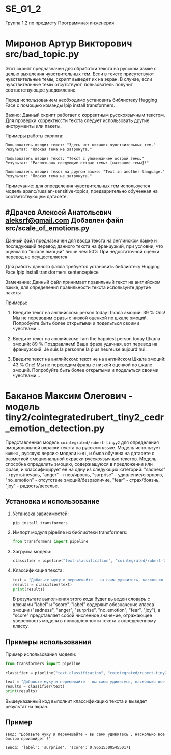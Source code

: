 # SE_G1_2
Группа 1.2 по предмету Программная инженерия

# Миронов Артур Викторович  src/bad_topic.py
Этот скрипт предназначен для обработки текста на русском языке с целью выявления чувствительных тем. Если в тексте присутствуют чувствительные темы, скрипт выведет их на экран. В случае, если чувствительные темы отсутствуют, пользователь получит соответствующее уведомление.

Перед использованием необходимо установить библиотеку Hugging Face с помощью команды !pip install transformers.

Важно: Данный скрипт работает с корректным русскоязычным текстом. Для проверки корректности текста следует использовать другие инструменты или пакеты.

Примеры работы скрипта:

    Пользователь вводит текст: "Здесь нет никаких чувствительных тем." Результат: "Плохая тема не затронута."

    Пользователь вводит текст: "Текст с упоминанием острой темы." Результат: "Распознаны следующие острые темы: [название темы]!"

    Пользователь вводит текст на другом языке: "Text in another language." Результат: "Плохая тема не затронута."

Примечание: для определения чувствительных тем используется модель apanc/russian-sensitive-topics, предварительно обученная на соответствующем датасете.

#Драчев Алексей Анатольевич aleksrf@gmail.com
Добавлен файл src/scale_of_emotions.py
---------------------------------------
Данный файл предназначен для ввода текста на английском языке и 
последующий перевод данного текста на французкий, при условии, что оценка по "шкале эмоций" выше чем 50%
При недостаточной оценки перевод не осуществляется

Для работы данного файла требуется установить библиотеку Hugging Face
!pip install transformers sentencepiece

Замечание: Данный файл принимает правильный текст на английском языке, для определения правильности текста используйте другие пакеты

Примеры:
1) Введите текст на английском: person today
Шкала эмоций: 39 %
Опс! Мы не переводим фразы с низкой оценкой по шкале эмоций. Попробуйте быть более открытыми и подельться своими чувствами...

2) Введите текст на английском: I am the happiest person today
Шкала эмоций: 89 %
Поздравляем! Ваша фраза удачная, вот перевод на французский:
Je suis la personne la plus heureuse aujourd'hui.

3) Введите текст на английском: текст не на английском
Шкала эмоций: 43 %
Опс! Мы не переводим фразы с низкой оценкой по шкале эмоций. Попробуйте быть более открытыми и подельться своими чувствами...

# Баканов Максим Олегович - модель tiny2/cointegratedrubert_tiny2_cedr_emotion_detection.py


Представленная модель `cointegrated/rubert-tinyy2` для определения эмоциональной окраски текста на русском языке. Модель использует `RuBERT`, русскую версию модели `BERT`, и была обучена на датасете с разметкой эмоциональной окраски русскоязычных текстов. Модель способна определить эмоцию, содержащуюся в предложении или фразе, и классифицирует её на одну из следующих категорий: "sadness" - грусть/печаль, "anger" - гнев/ярость, "surprise" - удивление/сюрприз, "no_emotion" - отсутствие эмоций/безразличие, "fear" - страх/боязнь, "joy" - радость/веселье.


## Установка и использование

1. Установка зависимостей:
   ```
   pip install transformers
   ```

2. Импорт модуля pipeline из библиотеки transformers:
   ```python
   from transformers import pipeline
   ```

3. Загрузка модели:
   ```python
   classifier = pipeline("text-classification", "cointegrated/rubert-tiny2-cedr-emotion-detection")
   ```
   
4. Классификация текста:
   ```python
   text = "Добавьте муку и перемешайте - вы сами удивитесь, насколько все быстро произойдет!"
   results = classifier(text)
   print(results)
   ```
   
   В результате выполнения этого кода будет выведен словарь с ключами "label" и "score". "label" содержит обозначение класса эмоции ("sadness", "anger", "surprise", "no_emotion", "fear", "joy"), а "score" представляет собой численное значение, отражающее уверенность модели в принадлежности текста к определенному классу.

## Примеры использования

Пример использования модели:
```python
from transformers import pipeline

classifier = pipeline("text-classification", "cointegrated/rubert-tiny2-cedr-emotion-detection")

text = "Добавьте муку и перемешайте - вы сами удивитесь, насколько все быстро произойдет!"
results = classifier(text)
print(results)
```

Вышеуказанный код выполнит классификацию текста и выведет результат на экран.

## Пример
`ввод: "Добавьте муку и перемешайте - вы сами удивитесь , насколько все быстро произойдет !"`

`вывод: 'label': 'surprise', 'score': 0.9651550054550171`
